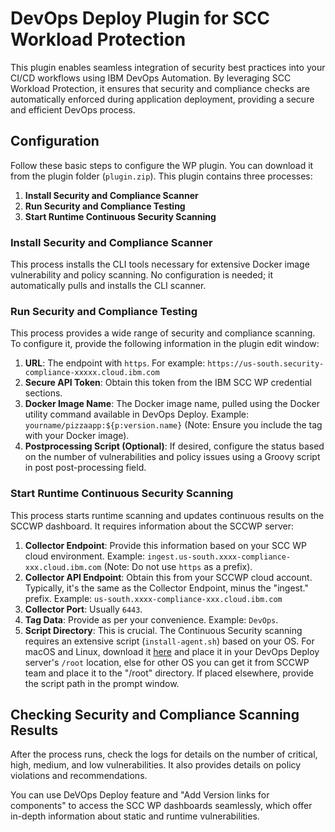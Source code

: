 
# DevOps Deploy Plugin for SCC Workload Protection

This plugin enables seamless integration of security best practices into your CI/CD workflows using IBM DevOps Automation. By leveraging SCC Workload Protection, it ensures that security and compliance checks are automatically enforced during application deployment, providing a secure and efficient DevOps process.

## Configuration

Follow these basic steps to configure the WP plugin. You can download it from the plugin folder (`plugin.zip`). This plugin contains three processes:

1.  **Install Security and Compliance Scanner**
2.  **Run Security and Compliance Testing**
3.  **Start Runtime Continuous Security Scanning**

### Install Security and Compliance Scanner

This process installs the CLI tools necessary for extensive Docker image vulnerability and policy scanning. No configuration is needed; it automatically pulls and installs the CLI scanner.

### Run Security and Compliance Testing

This process provides a wide range of security and compliance scanning. To configure it, provide the following information in the plugin edit window:

1.  **URL**: The endpoint with `https`. For example: `https://us-south.security-compliance-xxxxx.cloud.ibm.com`
2.  **Secure API Token**: Obtain this token from the IBM SCC WP credential sections.
3.  **Docker Image Name**: The Docker image name, pulled using the Docker utility command available in DevOps Deploy. Example: `yourname/pizzaapp:${p:version.name}` (Note: Ensure you include the tag with your Docker image).
4.  **Postprocessing Script (Optional)**: If desired, configure the status based on the number of vulnerabilities and policy issues using a Groovy script in post post-processing field.

### Start Runtime Continuous Security Scanning

This process starts runtime scanning and updates continuous results on the SCCWP dashboard. It requires information about the SCCWP server:

1.  **Collector Endpoint**: Provide this information based on your SCC WP cloud environment. Example: `ingest.us-south.xxxx-compliance-xxx.cloud.ibm.com` (Note: Do not use `https` as a prefix).
2.  **Collector API Endpoint**: Obtain this from your SCCWP cloud account. Typically, it's the same as the Collector Endpoint, minus the "ingest." prefix. Example: `us-south.xxxx-compliance-xxx.cloud.ibm.com`
3.  **Collector Port**: Usually `6443`.
4.  **Tag Data**: Provide as per your convenience. Example: `DevOps`.
5.  **Script Directory**: This is crucial. The Continuous Security scanning requires an extensive script (`install-agent.sh`) based on your OS. For macOS and Linux, download it [here](https://github.com/ankit6133/SCCWP_Plugin/tree/main/plugin) and place it in your DevOps Deploy server's `/root` location, else for other OS you can get it from SCCWP team and place it to the "/root" directory. If placed elsewhere, provide the script path in the prompt window.

## Checking Security and Compliance Scanning Results

After the process runs, check the logs for details on the number of critical, high, medium, and low vulnerabilities. It also provides details on policy violations and recommendations.

You can use DeVOps Deploy feature and "Add Version links for components" to access the SCC WP dashboards seamlessly, which offer in-depth information about static and runtime vulnerabilities.
